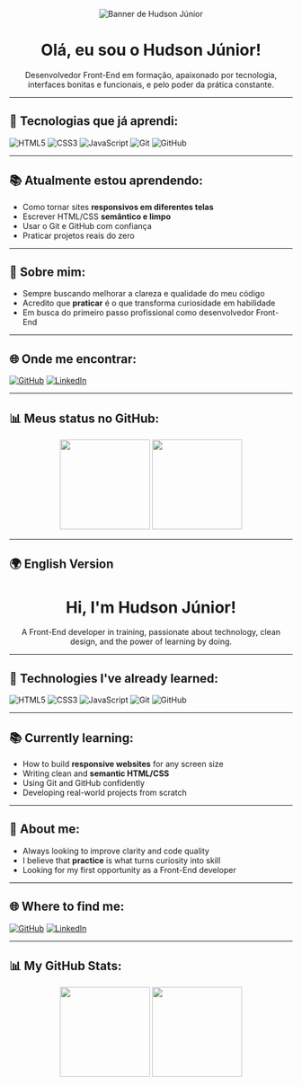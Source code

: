 <p align="center">
  <img src="banner-github.png" alt="Banner de Hudson Júnior">
</p>
<h1 align="center">Olá, eu sou o Hudson Júnior!</h1>

<p align="center">
  Desenvolvedor Front-End em formação, apaixonado por tecnologia, interfaces bonitas e funcionais, e pelo poder da prática constante.
</p>

---

## 🚀 Tecnologias que já aprendi:

![HTML5](https://img.shields.io/badge/HTML5-E34F26?style=for-the-badge&logo=html5&logoColor=white)
![CSS3](https://img.shields.io/badge/CSS3-1572B6?style=for-the-badge&logo=css3&logoColor=white)
![JavaScript](https://img.shields.io/badge/JavaScript-F7DF1E?style=for-the-badge&logo=javascript&logoColor=black)
![Git](https://img.shields.io/badge/Git-F05032?style=for-the-badge&logo=git&logoColor=white)
![GitHub](https://img.shields.io/badge/GitHub-181717?style=for-the-badge&logo=github&logoColor=white)

---

## 📚 Atualmente estou aprendendo:

- Como tornar sites **responsivos em diferentes telas**
- Escrever HTML/CSS **semântico e limpo**
- Usar o Git e GitHub com confiança
- Praticar projetos reais do zero

---

## 🧠 Sobre mim:

- Sempre buscando melhorar a clareza e qualidade do meu código
- Acredito que **praticar** é o que transforma curiosidade em habilidade
- Em busca do primeiro passo profissional como desenvolvedor Front-End

---

## 🌐 Onde me encontrar:

[![GitHub](https://img.shields.io/badge/GitHub-100000?style=flat&logo=github&logoColor=white)](https://github.com/hudson-junior)
[![LinkedIn](https://img.shields.io/badge/LinkedIn-0A66C2?style=flat&logo=linkedin&logoColor=white)](https://www.linkedin.com/in/ohudsonjunior)

---

## 📊 Meus status no GitHub:

<p align="center">
  <img height="160em" src="https://github-readme-stats.vercel.app/api?username=hudson-junior&show_icons=true&theme=default&count_private=true&hide_rank=true"/>
  <img height="160em" src="https://github-readme-stats.vercel.app/api/top-langs/?username=hudson-junior&layout=compact&langs_count=7&theme=default"/>
</p>

---

## 🌍 English Version

<h1 align="center">Hi, I'm Hudson Júnior!</h1>

<p align="center">
  A Front-End developer in training, passionate about technology, clean design, and the power of learning by doing.
</p>

---

## 🚀 Technologies I've already learned:

![HTML5](https://img.shields.io/badge/HTML5-E34F26?style=for-the-badge&logo=html5&logoColor=white)
![CSS3](https://img.shields.io/badge/CSS3-1572B6?style=for-the-badge&logo=css3&logoColor=white)
![JavaScript](https://img.shields.io/badge/JavaScript-F7DF1E?style=for-the-badge&logo=javascript&logoColor=black)
![Git](https://img.shields.io/badge/Git-F05032?style=for-the-badge&logo=git&logoColor=white)
![GitHub](https://img.shields.io/badge/GitHub-181717?style=for-the-badge&logo=github&logoColor=white)

---

## 📚 Currently learning:

- How to build **responsive websites** for any screen size
- Writing clean and **semantic HTML/CSS**
- Using Git and GitHub confidently
- Developing real-world projects from scratch

---

## 🧠 About me:

- Always looking to improve clarity and code quality
- I believe that **practice** is what turns curiosity into skill
- Looking for my first opportunity as a Front-End developer

---

## 🌐 Where to find me:

[![GitHub](https://img.shields.io/badge/GitHub-100000?style=flat&logo=github&logoColor=white)](https://github.com/hudson-junior)
[![LinkedIn](https://img.shields.io/badge/LinkedIn-0A66C2?style=flat&logo=linkedin&logoColor=white)](https://www.linkedin.com/in/ohudsonjunior)

---

## 📊 My GitHub Stats:

<p align="center">
  <img height="160em" src="https://github-readme-stats.vercel.app/api?username=hudson-junior&show_icons=true&theme=default&count_private=true&hide_rank=true"/>
  <img height="160em" src="https://github-readme-stats.vercel.app/api/top-langs/?username=hudson-junior&layout=compact&langs_count=7&theme=default"/>
</p>

